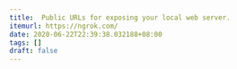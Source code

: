 ```yaml
---
title:  Public URLs for exposing your local web server.
itemurl: https://ngrok.com/
date: 2020-06-22T22:39:38.032188+08:00
tags: []
draft: false
---
```

